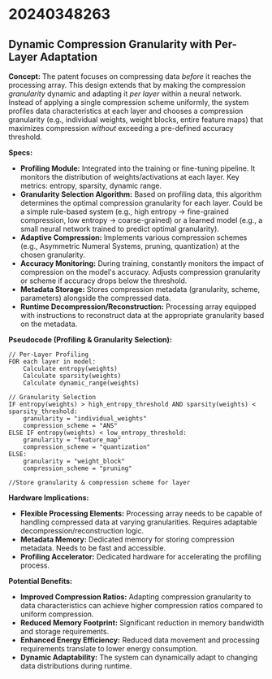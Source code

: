 # 20240348263

## Dynamic Compression Granularity with Per-Layer Adaptation

**Concept:** The patent focuses on compressing data *before* it reaches the processing array. This design extends that by making the compression *granularity* dynamic and adapting it *per layer* within a neural network. Instead of applying a single compression scheme uniformly, the system profiles data characteristics at each layer and chooses a compression granularity (e.g., individual weights, weight blocks, entire feature maps) that maximizes compression *without* exceeding a pre-defined accuracy threshold.

**Specs:**

*   **Profiling Module:** Integrated into the training or fine-tuning pipeline. It monitors the distribution of weights/activations at each layer. Key metrics: entropy, sparsity, dynamic range.
*   **Granularity Selection Algorithm:** Based on profiling data, this algorithm determines the optimal compression granularity for each layer. Could be a simple rule-based system (e.g., high entropy -> fine-grained compression, low entropy -> coarse-grained) or a learned model (e.g., a small neural network trained to predict optimal granularity).
*   **Adaptive Compression:** Implements various compression schemes (e.g., Asymmetric Numeral Systems, pruning, quantization) at the chosen granularity.
*   **Accuracy Monitoring:** During training, constantly monitors the impact of compression on the model's accuracy. Adjusts compression granularity or scheme if accuracy drops below the threshold.
*   **Metadata Storage:** Stores compression metadata (granularity, scheme, parameters) alongside the compressed data.
*   **Runtime Decompression/Reconstruction:** Processing array equipped with instructions to reconstruct data at the appropriate granularity based on the metadata.

**Pseudocode (Profiling & Granularity Selection):**

```
// Per-Layer Profiling
FOR each layer in model:
    Calculate entropy(weights)
    Calculate sparsity(weights)
    Calculate dynamic_range(weights)

// Granularity Selection
IF entropy(weights) > high_entropy_threshold AND sparsity(weights) < sparsity_threshold:
    granularity = "individual_weights"
    compression_scheme = "ANS"
ELSE IF entropy(weights) < low_entropy_threshold:
    granularity = "feature_map"
    compression_scheme = "quantization"
ELSE:
    granularity = "weight_block"
    compression_scheme = "pruning"

//Store granularity & compression scheme for layer
```

**Hardware Implications:**

*   **Flexible Processing Elements:** Processing array needs to be capable of handling compressed data at varying granularities. Requires adaptable decompression/reconstruction logic.
*   **Metadata Memory:** Dedicated memory for storing compression metadata. Needs to be fast and accessible.
*   **Profiling Accelerator:** Dedicated hardware for accelerating the profiling process.

**Potential Benefits:**

*   **Improved Compression Ratios:** Adapting compression granularity to data characteristics can achieve higher compression ratios compared to uniform compression.
*   **Reduced Memory Footprint:** Significant reduction in memory bandwidth and storage requirements.
*   **Enhanced Energy Efficiency:** Reduced data movement and processing requirements translate to lower energy consumption.
*   **Dynamic Adaptability:**  The system can dynamically adapt to changing data distributions during runtime.
